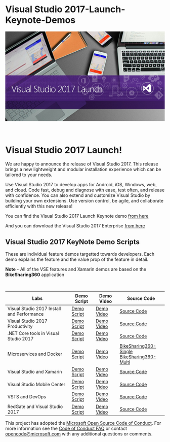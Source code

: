 # Visual Studio 2017-Launch-Keynote-Demos

<p align="center">
<img src="VS2017Launch.jpg"/>
</p>

<br>

# Visual Studio 2017 Launch!
We are happy to announce the release of Visual Studio 2017. This release brings a new lightweight and modular installation experience which can be tailored to your needs.

Use Visual Studio 2017 to develop apps for Android, iOS, Windows, web, and cloud. Code fast, debug and diagnose with ease, test often, and release with confidence. You can also extend and customize Visual Studio by building your own extensions. Use version control, be agile, and collaborate efficiently with this new release!

You can find the Visual Studio 2017 Launch Keynote demo <a href="https://channel9.msdn.com/Events/Visual-Studio/Visual-Studio-2017-Launch/100">from here</a>

And you can download the Visual Studio 2017 Enterprise <a href="https://www.visualstudio.com/thank-you-downloading-visual-studio/?sku=Enterprise&rel=15">from here</a>

## Visual Studio 2017 KeyNote Demo Scripts

These are individual feature demos targetted towards developers. Each demo explains the feature and the value prop of the feature in detail.

**Note** - All of the VSE features and Xamarin demos are based on the **BikeSharing360** application

<br>

<table><thead>
<tr>
<th>Labs</th>
<th>Demo Script</th>
<th>Demo Video</th>
<th>Source Code</th>

</tr>
</thead><tbody>
<tr>
<td>Visual Studio 2017 Install and Performance</td>
<td><a href="/Installation and better Performance">Demo Script</a></td>
<td><a href="https://channel9.msdn.com/Events/Visual-Studio/Visual-Studio-2017-Launch/100#time=0h15m37s">Demo Video</a></td>
<td><a href="https://github.com/Microsoft/BikeSharing360_Websites">Source Code</a></td>
</tr>
<tr>
<td>Visual Studio 2017 Productivity</td>
<td><a href="/Visual Studio 2017 Productivity">Demo Script</a></td>
<td><a href="https://channel9.msdn.com/Events/Visual-Studio/Visual-Studio-2017-Launch/100#time=0h20m32s">Demo Video</a></td>
<td><a href="https://github.com/kuhlenh/Productivity">Source Code</a></td>

</tr>
<tr>
<td>.NET Core tools in Visual Studio 2017</td>
<td><a href="/.NET Core tools in Visual Studio 2017">Demo Script</a></td>
<td><a href="https://channel9.msdn.com/Events/Visual-Studio/Visual-Studio-2017-Launch/100#time=0h34m34s">Demo Video</a></td>
<td><a href="https://github.com/Microsoft/BikeSharing360_Websites">Source Code</a></td>

</tr>
<tr>
<td>Microservices and Docker</td>
<td><a href="/Microservices and Docker">Demo Script</a></td>
<td><a href="https://channel9.msdn.com/Events/Visual-Studio/Visual-Studio-2017-Launch/100#time=0h42m22s">Demo Video</a></td>
<td><a href="https://github.com/Microsoft/BikeSharing360_SingleContainer/" >BikeSharing360-Single</a>
   <br> <a href="https://github.com/Microsoft/BikeSharing360_MultiContainer" >BikeSharing360-Multi</a></td>

</tr>
<tr>
<td>Visual Studio and Xamarin</td>
<td><a href="/Xamarin Cycle">Demo Script</a></td>
<td><a href="https://channel9.msdn.com/Events/Visual-Studio/Visual-Studio-2017-Launch/100#time=1h08m15s">Demo Video</a></td>
<td><a href="https://github.com/Microsoft/BikeSharing360_MobileApps">Source Code</a></td>

</tr>
<tr>
<td>Visual Studio Mobile Center</td>
<td><a href="/Visual Studio Mobile Center">Demo Script</a></td>
<td><a href="https://channel9.msdn.com/Events/Visual-Studio/Visual-Studio-2017-Launch/100#time=1h19m05s">Demo Video</a></td>
<td><a href="">Source Code</a></td>

</tr>
<tr>
<td>VSTS and DevOps</td>
<td><a href="/VSTS and DevOps">Demo Script</a></td>
<td><a href="https://channel9.msdn.com/Events/Visual-Studio/Visual-Studio-2017-Launch/100#time=1h37m43s">Demo Video</a></td>
<td><a href="https://github.com/abelsquidhead/VSTSDemoKeynoteDemo1.git">Source Code</a></td>

</tr>
<tr>
<td>RedGate and Visual Studio 2017</td>
<td><a href="/Redgate and Visual Studio 2017">Demo Script</a></td>
<td><a href="https://channel9.msdn.com/Events/Visual-Studio/Visual-Studio-2017-Launch/100#time=1h54m38s">Demo Video</a></td>
<td><a href="https://github.com/abelsquidhead/VS2017VSTSKeynoteDemo.git ">Source Code</a></td>

</tr>
<tr>
</tbody></table>

This project has adopted the [Microsoft Open Source Code of Conduct](https://opensource.microsoft.com/codeofconduct/). For more information see the [Code of Conduct FAQ](https://opensource.microsoft.com/codeofconduct/faq/) or contact [opencode@microsoft.com](mailto:opencode@microsoft.com) with any additional questions or comments.
